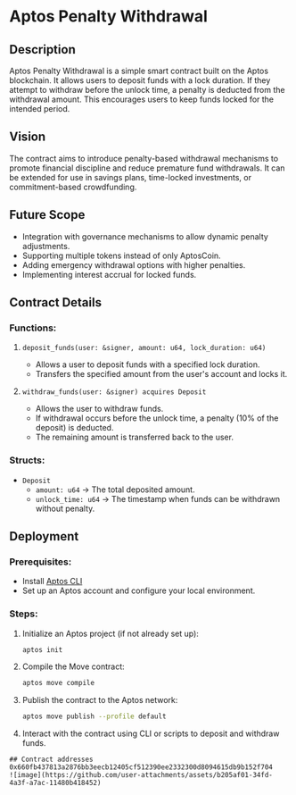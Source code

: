 # Aptos Penalty Withdrawal

## Description
Aptos Penalty Withdrawal is a simple smart contract built on the Aptos blockchain. It allows users to deposit funds with a lock duration. If they attempt to withdraw before the unlock time, a penalty is deducted from the withdrawal amount. This encourages users to keep funds locked for the intended period.

## Vision
The contract aims to introduce penalty-based withdrawal mechanisms to promote financial discipline and reduce premature fund withdrawals. It can be extended for use in savings plans, time-locked investments, or commitment-based crowdfunding.

## Future Scope
- Integration with governance mechanisms to allow dynamic penalty adjustments.
- Supporting multiple tokens instead of only AptosCoin.
- Adding emergency withdrawal options with higher penalties.
- Implementing interest accrual for locked funds.

## Contract Details

### Functions:
1. `deposit_funds(user: &signer, amount: u64, lock_duration: u64)`
   - Allows a user to deposit funds with a specified lock duration.
   - Transfers the specified amount from the user's account and locks it.
   
2. `withdraw_funds(user: &signer) acquires Deposit`
   - Allows the user to withdraw funds.
   - If withdrawal occurs before the unlock time, a penalty (10% of the deposit) is deducted.
   - The remaining amount is transferred back to the user.

### Structs:
- `Deposit`
  - `amount: u64` → The total deposited amount.
  - `unlock_time: u64` → The timestamp when funds can be withdrawn without penalty.

## Deployment

### Prerequisites:
- Install [Aptos CLI](https://aptos.dev/cli-tools/aptos-cli/) 
- Set up an Aptos account and configure your local environment.

### Steps:
1. Initialize an Aptos project (if not already set up):
   ```sh
   aptos init
   ```
2. Compile the Move contract:
   ```sh
   aptos move compile
   ```
3. Publish the contract to the Aptos network:
   ```sh
   aptos move publish --profile default
   ```
4. Interact with the contract using CLI or scripts to deposit and withdraw funds.
  ```
## Contract addresses
0x660fb437813a2876bb3eecb12405cf512390ee2332300d8094615db9b152f704
![image](https://github.com/user-attachments/assets/b205af01-34fd-4a3f-a7ac-11480b418452)
